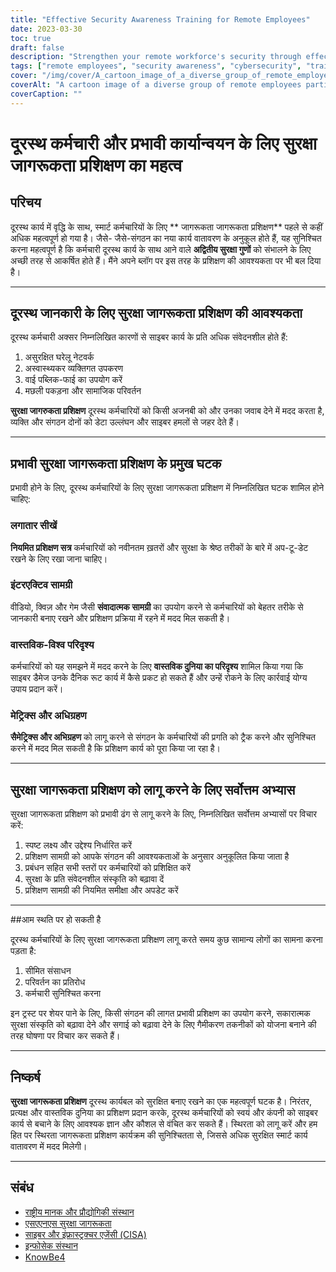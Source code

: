 ```yaml
---
title: "Effective Security Awareness Training for Remote Employees"
date: 2023-03-30
toc: true
draft: false
description: "Strengthen your remote workforce's security through effective security awareness training, and learn how to implement it successfully."
tags: ["remote employees", "security awareness", "cybersecurity", "training", "remote workforce", "phishing", "best practices", "security culture", "gamification", "NIST", "CISA", "SANS Security Awareness", "Infosec Institute", "KnowBe4", "continuous learning", "real-world scenarios", "interactive training", "cyber threats", "security training platforms"]
cover: "/img/cover/A_cartoon_image_of_a_diverse_group_of_remote_employees.png"
coverAlt: "A cartoon image of a diverse group of remote employees participating in an engaging security awareness training session on their laptops, with various cybersecurity symbols surrounding them."
coverCaption: ""
---
```


 # दूरस्थ कर्मचारी और प्रभावी कार्यान्वयन के लिए सुरक्षा जागरूकता प्रशिक्षण का महत्व  ## परिचय  दूरस्थ कार्य में वृद्धि के साथ, स्मार्ट कर्मचारियों के लिए ** जागरूकता जागरूकता प्रशिक्षण** पहले से कहीं अधिक महत्वपूर्ण हो गया है। जैसे- जैसे-संगठन का नया कार्य वातावरण के अनुकूल होते हैं, यह सुनिश्चित करना महत्वपूर्ण है कि कर्मचारी दूरस्थ कार्य के साथ आने वाले **अद्वितीय सुरक्षा गुणों** को संभालने के लिए अच्छी तरह से आकर्षित होते हैं। मैंने अपने ब्लॉग पर इस तरह के प्रशिक्षण की आवश्यकता पर भी बल दिया है।  ______  ## दूरस्थ जानकारी के लिए सुरक्षा जागरूकता प्रशिक्षण की आवश्यकता  दूरस्थ कर्मचारी अक्सर निम्नलिखित कारणों से साइबर कार्य के प्रति अधिक संवेदनशील होते हैं:  1. असुरक्षित घरेलू नेटवर्क 2. अस्वास्थ्यकर व्यक्तिगत उपकरण 3. वाई पब्लिक-फाई का उपयोग करें 4. मछली पकड़ना और सामाजिक परिवर्तन  **सुरक्षा जागरुकता प्रशिक्षण** दूरस्थ कर्मचारियों को किसी अजनबी को और उनका जवाब देने में मदद करता है, व्यक्ति और संगठन दोनों को डेटा उल्लंघन और साइबर हमलों से जहर देते हैं।  ______  ## प्रभावी सुरक्षा जागरूकता प्रशिक्षण के प्रमुख घटक  प्रभावी होने के लिए, दूरस्थ कर्मचारियों के लिए सुरक्षा जागरूकता प्रशिक्षण में निम्नलिखित घटक शामिल होने चाहिए:  ### लगातार सीखें  **नियमित प्रशिक्षण सत्र** कर्मचारियों को नवीनतम ख़तरों और सुरक्षा के श्रेष्ठ तरीकों के बारे में अप-टू-डेट रखने के लिए रखा जाना चाहिए।  ### इंटरएक्टिव सामग्री  वीडियो, क्विज़ और गेम जैसी **संवादात्मक सामग्री** का उपयोग करने से कर्मचारियों को बेहतर तरीके से जानकारी बनाए रखने और प्रशिक्षण प्रक्रिया में रहने में मदद मिल सकती है।  ### वास्तविक-विश्व परिदृश्य  कर्मचारियों को यह समझने में मदद करने के लिए **वास्तविक दुनिया का परिदृश्य** शामिल किया गया कि साइबर डैमेज उनके दैनिक रूट कार्य में कैसे प्रकट हो सकते हैं और उन्हें रोकने के लिए कार्रवाई योग्य उपाय प्रदान करें।  ### मेट्रिक्स और अधिग्रहण  **सैमेट्रिक्स और अभिग्रहण** को लागू करने से संगठन के कर्मचारियों की प्रगति को ट्रैक करने और सुनिश्चित करने में मदद मिल सकती है कि प्रशिक्षण कार्य को पूरा किया जा रहा है। ______  ## सुरक्षा जागरूकता प्रशिक्षण को लागू करने के लिए सर्वोत्तम अभ्यास  सुरक्षा जागरूकता प्रशिक्षण को प्रभावी ढंग से लागू करने के लिए, निम्नलिखित सर्वोत्तम अभ्यासों पर विचार करें:  1. स्पष्ट लक्ष्य और उद्देश्य निर्धारित करें 2. प्रशिक्षण सामग्री को आपके संगठन की आवश्यकताओं के अनुसार अनुकूलित किया जाता है 3. प्रबंधन सहित सभी स्तरों पर कर्मचारियों को प्रशिक्षित करें 4. सुरक्षा के प्रति संवेदनशील संस्कृति को बढ़ावा दें 5. प्रशिक्षण सामग्री की नियमित समीक्षा और अपडेट करें  ______  ##आम स्थति पर हो सकती है  दूरस्थ कर्मचारियों के लिए सुरक्षा जागरूकता प्रशिक्षण लागू करते समय कुछ सामान्य लोगों का सामना करना पड़ता है:  1. सीमित संसाधन 2. परिवर्तन का प्रतिरोध 3. कर्मचारी सुनिश्चित करना  इन ट्रस्ट पर शेयर पाने के लिए, किसी संगठन की लागत प्रभावी प्रशिक्षण का उपयोग करने, सकारात्मक सुरक्षा संस्कृति को बढ़ावा देने और सगाई को बढ़ावा देने के लिए गैमीकरण तकनीकों को योजना बनाने की तरह घोषणा पर विचार कर सकते हैं।  ______  ## निष्कर्ष  **सुरक्षा जागरूकता प्रशिक्षण** दूरस्थ कार्यबल को सुरक्षित बनाए रखने का एक महत्वपूर्ण घटक है। निरंतर, प्रत्यक्ष और वास्तविक दुनिया का प्रशिक्षण प्रदान करके, दूरस्थ कर्मचारियों को स्वयं और कंपनी को साइबर कार्य से बचाने के लिए आवश्यक ज्ञान और कौशल से वंचित कर सकते हैं। स्थिरता को लागू करें और हम हित पर स्थिरता जागरूकता प्रशिक्षण कार्यक्रम की सुनिश्चितता से, जिससे अधिक सुरक्षित स्मार्ट कार्य वातावरण में मदद मिलेगी।  ______  ## संबंध  - [राष्ट्रीय मानक और प्रौद्योगिकी संस्थान](https://www.nist.gov/) - [एसएएनएस सुरक्षा जागरूकता](https://www.sans.org/security-awareness-training) - [साइबर और इंफ्रास्ट्रक्चर एजेंसी (CISA)](https://www.cisa.gov/) - [इन्फोसेक संस्थान](https://www.infosecinstitute.com/) - [KnowBe4](https://www.knowbe4.com/) 